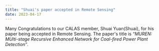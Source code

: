 ```yaml
---
title: "Shuai's paper accepted in Remote Sensing"
date: 2023-04-17
---
```


<!--more-->

Many Congratulations to our CALAS member, Shuai Yuan(Shuai), for his paper being accepted in Remote Sensing. The paper's title is *“MUREN: MUlti-stage Recursive Enhanced Network for Coal-fired Power Plant Detection”*.